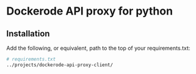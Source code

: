 # Dockerode API proxy for python

## Installation

Add the following, or equivalent, path to the top of your requirements.txt:

```bash
# requirements.txt
../projects/dockerode-api-proxy-client/
```
